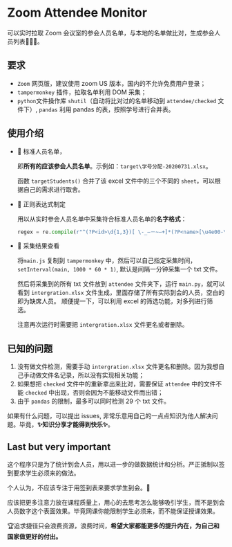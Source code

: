 # Zoom Attendee Monitor

可以实时拉取 Zoom 会议室的参会人员名单，与本地的名单做比对，生成参会人员列表🎉🎉🎉。

## 要求
- `Zoom` 网页版，建议使用 zoom US 版本，国内的不允许免费用户登录；
- `tampermonkey` 插件，拉取名单利用 DOM 采集；
- `python`文件操作库 `shutil`（自动将比对过的名单移动到 `attendee/checked` 文件下）, `pandas` 利用 pandas 的表，按照学号进行合并表。

## 使用介绍
- 📘 标准人员名单，

    即**所有的应该参会人员名单**。示例如：`target\学号分配-20200731.xlsx`。
    
    函数 `targetStudents()` 合并了该 excel 文件中的三个不同的 `sheet`，可以根据自己的需求进行取舍。

- 📘 正则表达式制定

    用以从实时参会人员名单中采集符合标准人员名单的**名字格式**：
    ```python
    regex = re.compile(r"^(?P<id>\d{1,3})[ \-_–－~—+]*(?P<name>[\u4e00-\u9fa5 ]{2,4}).*")
    ```

- 📘 采集结果查看
  
  将`main.js` 复制到 `tampermonkey` 中，然后可以自己指定采集时间，`setInterval(main, 1000 * 60 * 1)`, 默认是间隔一分钟采集一个 txt 文件。

  然后将采集到的所有 txt 文件放到 `attendee` 文件夹下，运行 `main.py`，就可以看到 `intergration.xlsx` 文件生成，里面存储了所有实际到会的人员，空白的即为缺席人员。 顺便提一下，可以利用 excel 的筛选功能，对多列进行筛选。

  注意再次运行时需要把 `intergration.xlsx` 文件更名或者删除。


## 已知的问题
1. 没有做文件检测，需要手动 `intergration.xlsx` 文件更名和删除。因为我想自己手动做文件名记录，所以没有实现相关功能；
2. 如果想把 `checked` 文件中的重新拿出来比对，需要保证 `attendee` 中的文件不能 `checked` 中出现，否则会因为不能移动文件而出错；
3. 由于 `pandas` 的限制，最多可以同时检测 29 个 txt 文件。

如果有什么问题，可以提出 issues, 非常乐意用自己的一点点知识为他人解决问题。毕竟，**✨知识分享才能得到快乐✨**。

## Last but very important
这个程序只是为了统计到会人员，用以进一步的做数据统计和分析。严正抵制以签到要求学生必须来的做法。

个人认为，不应该专注于用签到表来要求学生到会。🎈

应该把更多注意力放在课程质量上，用心的去思考怎么能够吸引学生，而不是到会人员数字这个表面效果。毕竟网课你能限制学生必须来，而不能保证授课效果。

🏆追求捷径只会浪费资源，浪费时间，**希望大家都能更多的提升内在，为自己和国家做更好的付出。**

